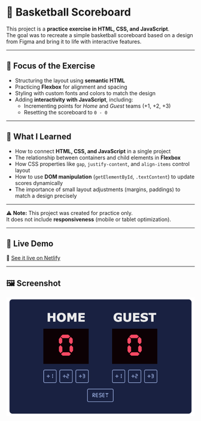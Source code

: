 # 🏀 Basketball Scoreboard  

This project is a **practice exercise in HTML, CSS, and JavaScript**.  
The goal was to recreate a simple basketball scoreboard based on a design from Figma and bring it to life with interactive features.  

---

## 🎯 Focus of the Exercise  
- Structuring the layout using **semantic HTML**  
- Practicing **Flexbox** for alignment and spacing  
- Styling with custom fonts and colors to match the design  
- Adding **interactivity with JavaScript**, including:  
  - Incrementing points for *Home* and *Guest* teams (+1, +2, +3)  
  - Resetting the scoreboard to `0 - 0`  

---

## 🧠 What I Learned  
- How to connect **HTML, CSS, and JavaScript** in a single project  
- The relationship between containers and child elements in **Flexbox**  
- How CSS properties like `gap`, `justify-content`, and `align-items` control layout  
- How to use **DOM manipulation** (`getElementById`, `.textContent`) to update scores dynamically  
- The importance of small layout adjustments (margins, paddings) to match a design precisely  

---
⚠️ **Note:** This project was created for practice only.  
It does not include **responsiveness** (mobile or tablet optimization).  

---

## 🚀 Live Demo  
🔗 [See it live on Netlify](https://scoreboard-scrimba-project-pstroka.netlify.app/)  

---

## 🖼️ Screenshot  
![Project Screenshot](screenshot.png)  
